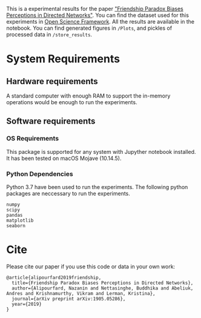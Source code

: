 This is a experimental results for the paper ["Friendship Paradox Biases Perceptions in Directed Networks"](https://arxiv.org/abs/1905.05286). You can find the dataset used for this experiments in [Open Science Framework](https://osf.io/pjkr9/). All the results are available in the notebook. You can find generated figures in `/Plots`, and pickles of processed data in `/store_results`. 


# System Requirements
## Hardware requirements
A standard computer with enough RAM to support the in-memory operations would be enough to run the experiments. 

## Software requirements
### OS Requirements
This package is supported for any system with Jupyther notebook installed. It has been tested on macOS Mojave (10.14.5).

### Python Dependencies
Python 3.7 have been used to run the experiments. The following python packages are neccessary to run the experiments. 
```
numpy
scipy
pandas
matplotlib
seaborn
```

# Cite
Please cite our paper if you use this code or data in your own work:

	@article{alipourfard2019friendship,
	  title={Friendship Paradox Biases Perceptions in Directed Networks},
	  author={Alipourfard, Nazanin and Nettasinghe, Buddhika and Abeliuk, Andres and Krishnamurthy, Vikram and Lerman, Kristina},
	  journal={arXiv preprint arXiv:1905.05286},
	  year={2019}
	}
